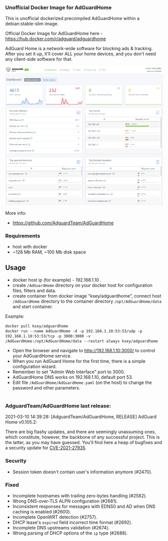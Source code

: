 ### Unofficial Docker Image for AdGuardHome
This is unofficial dockerized precompiled AdGuardHome within a debian:stable-slim image.

Official Docker Image for AdGuardHome here - https://hub.docker.com/r/adguard/adguardhome

AdGuard Home is a network-wide software for blocking ads & tracking. After you set it up, it'll cover ALL your home devices, and you don't need any client-side software for that.

![AdGuardHome](https://raw.githubusercontent.com/MrKsey/AdGuardHome/master/adh.PNG)

More info:
- https://github.com/AdguardTeam/AdGuardHome

### Requirements

* host with docker
* ~128 Mb RAM, ~100 Mb disk space 

## Usage

* docker host ip (for example) - 192.168.1.10 .
* create ```/AdGuardHome``` directory on your docker host for configuration files, filters and data.
* create container from docker image "ksey/adguardhome", connect host ```/AdGuardHome``` directory to the container directory ```/opt/AdGuardHome/data``` and start container.

Example:
```
docker pull ksey/adguardhome
docker run --name AdGuardHome -d -p 192.168.1.10:53:53/udp -p 192.168.1.10:53:53/tcp -p 3000:3000 -v /AdGuardHome:/opt/AdGuardHome/data --restart always ksey/adguardhome
```

* Open the browser and navigate to http://192.168.1.10:3000/ to control your AdGuardHome service.
* When you run AdGuard Home for the first time, there is a simple configuration wizard.
* Remember to set "Admin Web Interface" port to 3000.
* AdGuardHome DNS works on 192.168.1.10, default port 53.
* Edit file ```/AdGuardHome/AdGuardHome.yaml``` (on the host) to change the password and other parameters.



























# #
### AdguardTeam/AdGuardHome last release:
2021-03-10 14:39:28: [AdguardTeam/AdGuardHome, RELEASE] AdGuard Home v0.105.2:

There are big flashy updates, and there are seemingly unassuming ones, which constitute, however, the backbone of any successful project. This is the latter, as you may have guessed. You'll find here a heap of bugfixes and a security update for [CVE-2021-27935](https://nvd.nist.gov/vuln/detail/CVE-2021-27935).

### Security

- Session token doesn't contain user's information anymore (#2470).

### Fixed

- Incomplete hostnames with trailing zero-bytes handling (#2582).
- Wrong DNS-over-TLS ALPN configuration (#2681).
- Inconsistent responses for messages with EDNS0 and AD when DNS caching is enabled (#2600).
- Incomplete OpenWRT detection (#2757).
- DHCP lease's `expired` field incorrect time format (#2692).
- Incomplete DNS upstreams validation (#2674).
- Wrong parsing of DHCP options of the `ip` type (#2688).

